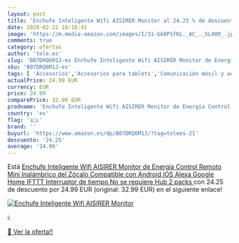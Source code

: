 ```yaml
---
layout: post
title: 'Enchufe Inteligente Wifi AISIRER Monitor al 24.25 % de descuento'
date: 2020-02-22 18:16:41
image: 'https://m.media-amazon.com/images/I/31-Gk0PSfKL._AC_._SL400_.jpg'
comments: true
category: ofertas
author: 'tole.es'
slug: 'B07DRQ6M1J-es Enchufe Inteligente Wifi AISIRER Monitor de Energía...'
sku: 'B07DRQ6M1J-es'
tags: [ 'Accesorios','Accesorios para tablets','Comunicación móvil y accesorios','Electrónica','Informática','Móviles','Móviles y smartphones libres','Soportes para tablets','android', ]
actualPrice: 24.99 EUR
currency: EUR
price: 24.99
comparePrice: 32.99 EUR
prodname: 'Enchufe Inteligente Wifi AISIRER Monitor de Energía Control Remoto Mini Inalámbrico del Zócalo Compatible con Android iOS Alexa Google Home IFTTT  Interruptor de tiempo  No se requiere Hub  2 packs '
country: 'es'
flag: '🇪🇸'
brand: ''
buyurl: 'https://www.amazon.es/dp/B07DRQ6M1J/?tag=tolees-21'
descuento: '24.25'
average: '24.99'
---
```


Está [Enchufe Inteligente Wifi AISIRER Monitor de Energía Control Remoto Mini Inalámbrico del Zócalo Compatible con Android iOS Alexa Google Home IFTTT  Interruptor de tiempo  No se requiere Hub  2 packs ](https://www.amazon.es/dp/B07DRQ6M1J/?tag=tolees-21) con 24.25 de descuento por 24.99 EUR (original: 32.99 EUR) en el siguiente enlace!

[![Enchufe Inteligente Wifi AISIRER Monitor](https://m.media-amazon.com/images/I/31-Gk0PSfKL._AC_._SL400_.jpg)](https://www.amazon.es/dp/B07DRQ6M1J/?tag=tolees-21)

ℹ️:


[🛒 Ver la oferta!!](https://www.amazon.es/dp/B07DRQ6M1J/?tag=tolees-21)

